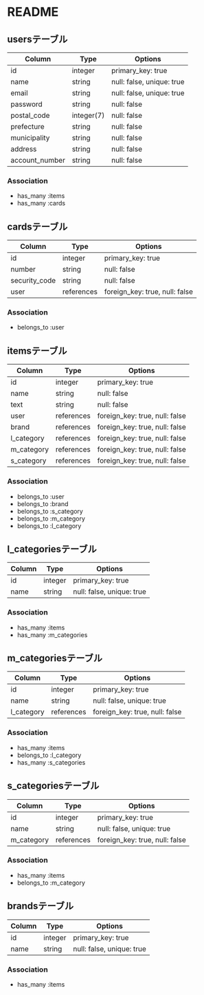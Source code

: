 # README
## usersテーブル
|Column|Type|Options|
|------|----|-------|
|id|integer|primary_key: true|
|name|string|null: false, unique: true|
|email|string|null: false, unique: true|
|password|string|null: false|
|postal_code|integer(7)|null: false|
|prefecture|string|null: false|
|municipality|string|null: false|
|address|string|null: false|
|account_number|string|null: false|

### Association
- has_many :items
- has_many :cards

## cardsテーブル
|Column|Type|Options|
|------|----|-------|
|id|integer|primary_key: true|
|number|string|null: false|
|security_code|string|null: false|
|user|references|foreign_key: true, null: false|

### Association
- belongs_to :user

## itemsテーブル
|Column|Type|Options|
|------|----|-------|
|id|integer|primary_key: true|
|name|string|null: false|
|text|string|null: false|
|user|references|foreign_key: true, null: false|
|brand|references|foreign_key: true, null: false|
|l_category|references|foreign_key: true, null: false|
|m_category|references|foreign_key: true, null: false|
|s_category|references|foreign_key: true, null: false|

### Association
- belongs_to :user
- belongs_to :brand
- belongs_to :s_category
- belongs_to :m_category
- belongs_to :l_category

## l_categoriesテーブル
|Column|Type|Options|
|------|----|-------|
|id|integer|primary_key: true|
|name|string|null: false, unique: true|

### Association
- has_many :items
- has_many :m_categories

## m_categoriesテーブル
|Column|Type|Options|
|------|----|-------|
|id|integer|primary_key: true|
|name|string|null: false, unique: true|
|l_category|references|foreign_key: true, null: false|

### Association
- has_many :items
- belongs_to :l_category
- has_many :s_categories

## s_categoriesテーブル
|Column|Type|Options|
|------|----|-------|
|id|integer|primary_key: true|
|name|string|null: false, unique: true|
|m_category|references|foreign_key: true, null: false|

### Association
- has_many :items
- belongs_to :m_category

## brandsテーブル
|Column|Type|Options|
|------|----|-------|
|id|integer|primary_key: true|
|name|string|null: false, unique: true|

### Association
- has_many :items
